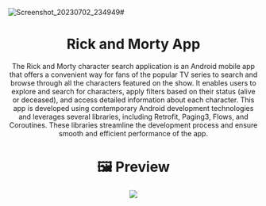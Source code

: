 ![Screenshot_20230702_234949](https://github.com/oguzcetinbas/RickAndMorty/assets/115632507/941f3f3f-6b83-40e1-96dc-f39d37bb4c2d)#  <h1 align="center"> Rick and Morty App</h1>


<p align="center">  
The Rick and Morty character search application is an Android mobile app that offers a convenient way for fans of the popular TV series to search and browse through all the characters featured on the show. It enables users to explore and search for characters, apply filters based on their status (alive or deceased), and access detailed information about each character.
  This app is developed using contemporary Android development technologies and leverages several libraries, including Retrofit, Paging3, Flows, and Coroutines. These libraries streamline the development process and ensure smooth and efficient performance of the app.<br>
 
</p>

#  <h1 align="center">🖼 Preview </h1>

<p align="center">
<img src="![Uploading Screenshot_20230702_235026.png…]()"/>
</p>


